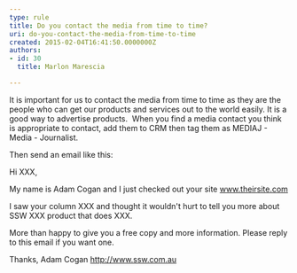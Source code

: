 ```yaml
---
type: rule
title: Do you contact the media from time to time?
uri: do-you-contact-the-media-from-time-to-time
created: 2015-02-04T16:41:50.0000000Z
authors:
- id: 30
  title: Marlon Marescia

---
```


​​​​​It is important for us to contact the media from time to time as they are the people who can get our products and services out to the world easily. It is a good way to advertise products.
​ 
When you find a media contact you think is appropriate to contact, add them to CRM then tag them as MEDIAJ - Media - Journalist.

Then send an email like this:


Hi XXX,

My name is Adam Cogan and I just checked out your site www.theirsite.com

I saw your column XXX and thought it wouldn't hurt to tell you more about SSW XXX product​ that does XXX.

More than happy to give you a free copy and more information. Please reply to this email if you want one.

Thanks, Adam Cogan
 http://www.ssw.com.au
